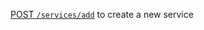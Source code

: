 [POST `/services/add`](https://github.com/buerokratt/Service-Module/issues/34) to create a new service
